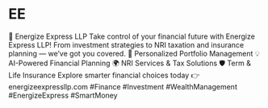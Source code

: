 # EE

🔷 Energize Express LLP
Take control of your financial future with Energize Express LLP!
From investment strategies to NRI taxation and insurance planning — we’ve got you covered.
💼 Personalized Portfolio Management
💡 AI-Powered Financial Planning
🌍 NRI Services & Tax Solutions
🛡️ Term & Life Insurance
Explore smarter financial choices today 👉 energizeexpressllp.com
#Finance #Investment #WealthManagement #EnergizeExpress #SmartMoney
